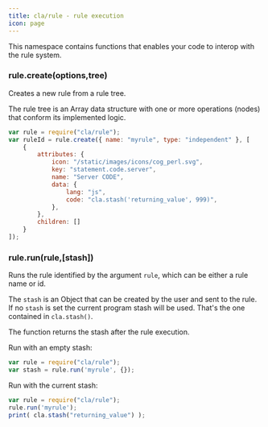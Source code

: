 ```yaml
---
title: cla/rule - rule execution
icon: page
---
```


This namespace contains functions 
that enables your code to interop with the 
rule system.

### rule.create(options,tree)

Creates a new rule from a rule tree.

The rule tree is an Array data structure with one or more operations (nodes) 
that conform its implemented logic. 

```javascript
var rule = require("cla/rule");
var ruleId = rule.create({ name: "myrule", type: "independent" }, [
    {
        attributes: {
            icon: "/static/images/icons/cog_perl.svg",
            key: "statement.code.server",
            name: "Server CODE",
            data: {
                lang: "js",
                code: "cla.stash('returning_value', 999)",
            },
        },
        children: []
    }
]);
```

### rule.run(rule,[stash])

Runs the rule identified by the argument
`rule`, which can be either a rule name or
id. 

The `stash` is an Object that can be created by the user
and sent to the rule. If no `stash` is set
the current program stash will be used. That's the 
one contained in `cla.stash()`.

The function returns the stash after the rule execution. 

Run with an empty stash:

```javascript
var rule = require("cla/rule");
var stash = rule.run('myrule', {});
```

Run with the current stash:

```javascript
var rule = require("cla/rule");
rule.run('myrule');
print( cla.stash("returning_value") );
```

